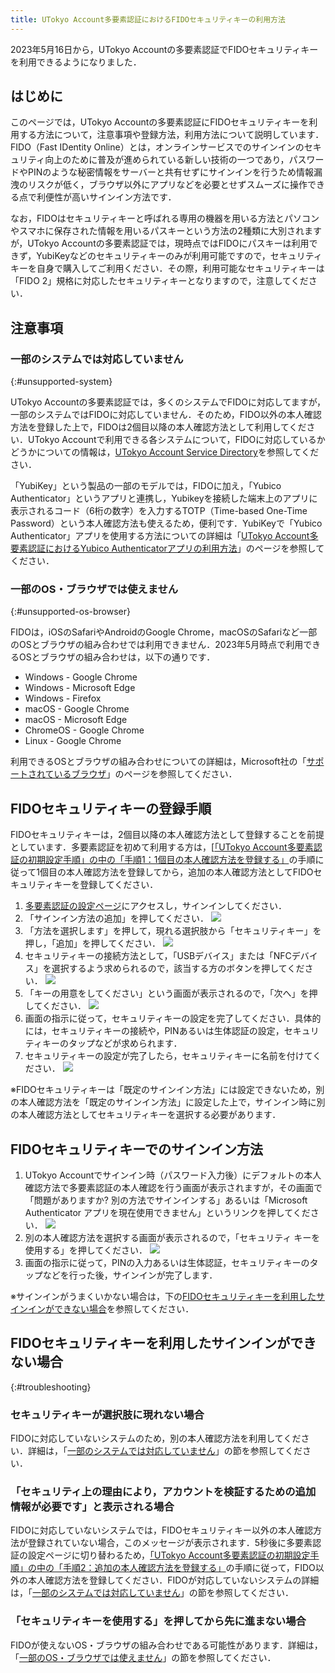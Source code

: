 ```yaml
---
title: UTokyo Account多要素認証におけるFIDOセキュリティキーの利用方法
---
```


<div class="box">2023年5月16日から，UTokyo Accountの多要素認証でFIDOセキュリティキーを利用できるようになりました．</div>

## はじめに

このページでは，UTokyo Accountの多要素認証にFIDOセキュリティキーを利用する方法について，注意事項や登録方法，利用方法について説明しています．FIDO（Fast IDentity Online）とは，オンラインサービスでのサインインのセキュリティ向上のために普及が進められている新しい技術の一つであり，パスワードやPINのような秘密情報をサーバーと共有せずにサインインを行うため情報漏洩のリスクが低く，ブラウザ以外にアプリなどを必要とせずスムーズに操作できる点で利便性が高いサインイン方法です．

なお，FIDOはセキュリティキーと呼ばれる専用の機器を用いる方法とパソコンやスマホに保存された情報を用いるパスキーという方法の2種類に大別されますが，UTokyo Accountの多要素認証では，現時点ではFIDOにパスキーは利用できず，YubiKeyなどのセキュリティキーのみが利用可能ですので，セキュリティキーを自身で購入してご利用ください．その際，利用可能なセキュリティキーは「FIDO 2」規格に対応したセキュリティキーとなりますので，注意してください．

## 注意事項

### 一部のシステムでは対応していません
{:#unsupported-system}

UTokyo Accountの多要素認証では，多くのシステムでFIDOに対応してますが，一部のシステムではFIDOに対応していません．そのため，FIDO以外の本人確認方法を登録した上で，FIDOは2個目以降の本人確認方法として利用してください．UTokyo Accountで利用できる各システムについて，FIDOに対応しているかどうかについての情報は，[UTokyo Account Service Directory](https://login.adm.u-tokyo.ac.jp/utokyoaccount/)を参照してください．

「YubiKey」という製品の一部のモデルでは，FIDOに加え，「Yubico Authenticator」というアプリと連携し，Yubikeyを接続した端末上のアプリに表示されるコード（6桁の数字）を入力するTOTP（Time-based One-Time Password）という本人確認方法も使えるため，便利です．YubiKeyで「Yubico Authenticator」アプリを使用する方法についての詳細は「[UTokyo Account多要素認証におけるYubico Authenticatorアプリの利用方法](yubikey-totp)」のページを参照してください．

### 一部のOS・ブラウザでは使えません
{:#unsupported-os-browser}

FIDOは，iOSのSafariやAndroidのGoogle Chrome，macOSのSafariなど一部のOSとブラウザの組み合わせでは利用できません．2023年5月時点で利用できるOSとブラウザの組み合わせは，以下の通りです．

- Windows - Google Chrome
- Windows - Microsoft Edge
- Windows - Firefox
- macOS - Google Chrome
- macOS - Microsoft Edge
- ChromeOS - Google Chrome
- Linux - Google Chrome

利用できるOSとブラウザの組み合わせについての詳細は，Microsoft社の「[サポートされているブラウザ](https://learn.microsoft.com/ja-jp/azure/active-directory/authentication/fido2-compatibility#supported-browsers)」のページを参照してください．

## FIDOセキュリティキーの登録手順

FIDOセキュリティキーは，2個目以降の本人確認方法として登録することを前提としています．多要素認証を初めて利用する方は，[[「UTokyo Account多要素認証の初期設定手順」の中の「手順1：1個目の本人確認方法を登録する」](/utokyo_account/mfa/initial#first)の手順に従って1個目の本人確認方法を登録してから，追加の本人確認方法としてFIDOセキュリティキーを登録してください．

1. [多要素認証の設定ページ](https://mysignins.microsoft.com/security-info)にアクセスし，サインインしてください．
2. 「サインイン方法の追加」を押してください．
![](fido_add_signin_method.png)
3. 「方法を選択します」を押して，現れる選択肢から「セキュリティキー」を押し，「追加」を押してください．
![](fido_select_security_key.png)
4. セキュリティキーの接続方法として，「USBデバイス」または「NFCデバイス」を選択するよう求められるので，該当する方のボタンを押してください．
![](fido_select_connection_method.png)
5. 「キーの用意をしてください」という画面が表示されるので，「次へ」を押してください．
![](fido_prepare_key.png)
6. 画面の指示に従って，セキュリティキーの設定を完了してください．具体的には，セキュリティキーの接続や，PINあるいは生体認証の設定，セキュリティキーのタップなどが求められます．
7. セキュリティキーの設定が完了したら，セキュリティキーに名前を付けてください．
![](fido_name_security_key.png)

※FIDOセキュリティキーは「既定のサインイン方法」には設定できないため，別の本人確認方法を「既定のサインイン方法」に設定した上で，サインイン時に別の本人確認方法としてセキュリティキーを選択する必要があります．

## FIDOセキュリティキーでのサインイン方法

1. UTokyo Accountでサインイン時（パスワード入力後）にデフォルトの本人確認方法で多要素認証の本人確認を行う画面が表示されますが，その画面で「問題がありますか? 別の方法でサインインする」あるいは「Microsoft Authenticator アプリを現在使用できません」というリンクを押してください．
![](fido_signin_other_method.png)
2. 別の本人確認方法を選択する画面が表示されるので，「セキュリティ キーを使用する」を押してください．
![](fido_signin_security_key.png)
3. 画面の指示に従って，PINの入力あるいは生体認証，セキュリティキーのタップなどを行った後，サインインが完了します．

※サインインがうまくいかない場合は，下の[FIDOセキュリティキーを利用したサインインができない場合](#troubleshooting)を参照してください．

## FIDOセキュリティキーを利用したサインインができない場合
{:#troubleshooting}

### セキュリティキーが選択肢に現れない場合

FIDOに対応していないシステムのため，別の本人確認方法を利用してください．詳細は，「[一部のシステムでは対応していません](#unsupported-system)」の節を参照してください．

### 「セキュリティ上の理由により，アカウントを検証するための追加情報が必要です」と表示される場合

FIDOに対応していないシステムでは，FIDOセキュリティキー以外の本人確認方法が登録されていない場合，このメッセージが表示されます．5秒後に多要素認証の設定ページに切り替わるため，[「UTokyo Account多要素認証の初期設定手順」の中の「手順2：追加の本人確認方法を登録する」](/utokyo_account/mfa/initial#alternative)の手順に従って，FIDO以外の本人確認方法を登録してください．FIDOが対応していないシステムの詳細は，「[一部のシステムでは対応していません](#unsupported-system)」の節を参照してください．

### 「セキュリティキーを使用する」を押してから先に進まない場合

FIDOが使えないOS・ブラウザの組み合わせである可能性があります．詳細は，「[一部のOS・ブラウザでは使えません](#unsupported-os-browser)」の節を参照してください．
